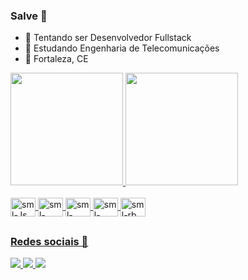 ### Salve 👋

- 🔭 Tentando ser Desenvolvedor Fullstack
- 📝 Estudando Engenharia de Telecomunicações
- 📍  Fortaleza, CE

<div>
  <a href="https://github.com/samuelfrs">
  <img height="180em" src="https://github-readme-stats.vercel.app/api?username=samuelfrs&show_icons=true&theme=synthwave&include_all_commits=true&count_private=true"/>
  <img height="180em" src="https://github-readme-stats.vercel.app/api/top-langs/?username=samuelfrs&layout=compact&langs_count=7&theme=synthwave"/>
</div>

<div style="display: inline_block"><br>
  <img align="center" alt="sml-Js" height="30" width="40" src="https://cdn.jsdelivr.net/gh/devicons/devicon/icons/javascript/javascript-plain.svg">
  <img align="center" alt="sml-React" height="30" width="40" src="https://cdn.jsdelivr.net/gh/devicons/devicon/icons/react/react-original.svg">
  <img align="center" alt="sml-HTML" height="30" width="40" src="https://cdn.jsdelivr.net/gh/devicons/devicon/icons/html5/html5-original.svg">
  <img align="center" alt="sml-CSS" height="30" width="40" src="https://cdn.jsdelivr.net/gh/devicons/devicon/icons/css3/css3-original.svg">
  <img align="center" alt="sml-rb" height="30" width="40" src="https://cdn.jsdelivr.net/gh/devicons/devicon/icons/ruby/ruby-original.svg">
</div>
  
##
### Redes sociais 📱

  <div>
    <a target='_blank' href="">
        <img src="https://img.shields.io/badge/Twitter-1DA1F2?style=for-the-badge&logo=twitter&logoColor=white">
    </a>
    <a target='_blank' href="https://www.instagram.com/samuelfrs">
        <img src="https://img.shields.io/badge/Instagram-E4405F?style=for-the-badge&logo=instagram&logoColor=white">
    </a>
    <a target='_blank' href="mailto:samuelgfarias@gmail.com">
        <img src="https://img.shields.io/badge/-Gmail-%23333?style=for-the-badge&logo=gmail&logoColor=white">
    </a>
</div>
